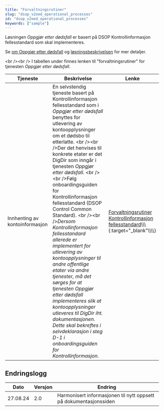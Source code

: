 ```yaml
---
title: "Forvaltningsrutiner"
slug: "dsop_v2oed_operational_processes"
id: "dsop_v2oed_operational_processes"
keywords: ["sample"]
---
```


Løsningen *Oppgjør etter dødsfall* er basert på DSOP Kontrollinformasjon fellesstandard som skal implementeres.

Se [om Oppgjør etter dødsfall](https://dokumentasjon.dsop.no/dsop_v2oed_about.html) og
[løsningsbeskrivelsen](https://dokumentasjon.dsop.no/dsop_v2oed_løsningsbeskrivelse.html) for mer detaljer.

<br \/><br \/>
I tabellen under finnes lenken til "forvaltningsrutiner" for tjenesten *Oppgjør etter dødsfall*.

| Tjeneste | Beskrivelse | Lenke |
| -------------------------------- | ----------------------------------------------------------------------------------------------------------------------------------------------------------------------------------------------------------------------------------------------------------------------------------------------------------------------------------------------------------------------------------------------------------------------------------------------------------------------------------------------------------------------------------------------------------------------------------------------------------------------------------------------------------------------------------------------------------------------------------------------------------------------------------------------------------- | ------------------------------------------------------------------------------------------------------------------------------------------------------------ |
| Innhenting av kontoinformasjon | En selvstendig tjeneste basert på Kontrollinformasjon fellesstandard som i *Oppgjør etter dødsfall* benyttes for utlevering av kontoopplysninger om et dødsbo til etterlatte. <br \/><br \/>Der det henvises til konkrete etater er det DigDir som inngår i tjenesten *Oppgjør etter dødsfall*. <br \/><br \/>Følg onboardingsguiden for Kontrollinformasjon fellesstandard (DSOP Control Common Standard). <br \/><br \/>*Dersom Kontrollinformasjon fellesstandard allerede er implementert for utlevering av kontoopplysninger til andre offentlige etater via andre tjenester, må det sørges for at tjenesten Oppgjør etter dødsfall implementeres slik at kontoopplysninger utleveres til DigDir iht. dokumentasjonen. Dette skal bekreftes i selvdeklarasjon i steg D-1 i onboardingsguiden for Kontrollinformasjon.* | [Forvaltningsrutiner Kontrollinformasjon fellesstandard](https://dokumentasjon.dsop.no/dsop_v2fellesstandard_operational_processes.html)\\\\\\\{:target="_blank"\\\\\\\\} |

## Endringslogg

| Dato | Versjon | Endring |
| ---------- | --------- | ------------------------------------------------------------------- |
| 27.08.24 | 2.0 | Harmonisert informasjonen til nytt oppsett på dokumentasjonssiden |

